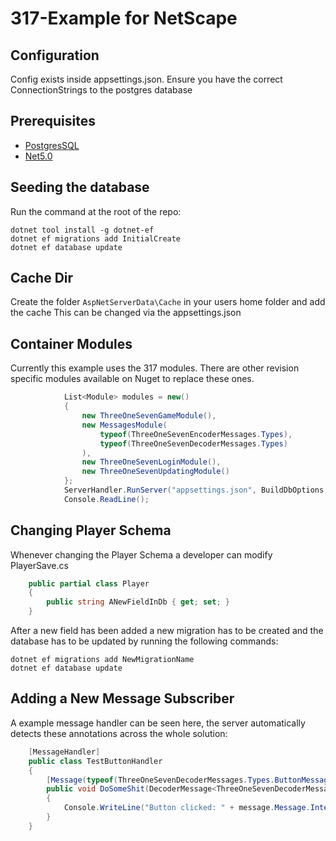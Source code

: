 # 317-Example for NetScape

## Configuration
Config exists inside appsettings.json. Ensure you have the correct ConnectionStrings to the postgres database

## Prerequisites
* [PostgresSQL](https://www.postgresql.org/download/)
* [Net5.0](https://dotnet.microsoft.com/download/dotnet/5.0)

## Seeding the database

Run the command at the root of the repo:
```
dotnet tool install -g dotnet-ef
dotnet ef migrations add InitialCreate
dotnet ef database update
```

## Cache Dir
Create the folder ```AspNetServerData\Cache``` in your users home folder and add the cache
This can be changed via the appsettings.json

## Container Modules
Currently this example uses the 317 modules. There are other revision specific modules available on Nuget to replace these ones.

```csharp
            List<Module> modules = new()
            {
                new ThreeOneSevenGameModule(),
                new MessagesModule(
                    typeof(ThreeOneSevenEncoderMessages.Types),
                    typeof(ThreeOneSevenDecoderMessages.Types)
                ),
                new ThreeOneSevenLoginModule(),
                new ThreeOneSevenUpdatingModule()
            };
            ServerHandler.RunServer("appsettings.json", BuildDbOptions, modules);
            Console.ReadLine();
```

## Changing Player Schema
Whenever changing the Player Schema a developer can modify PlayerSave.cs

```csharp
    public partial class Player
    {
        public string ANewFieldInDb { get; set; }
    }
```

After a new field has been added a new migration has to be created and the database has to be updated by running the following commands:
```
dotnet ef migrations add NewMigrationName
dotnet ef database update
```

## Adding a New Message Subscriber
A example message handler can be seen here, the server automatically detects these annotations across the whole solution:
```csharp
    [MessageHandler]
    public class TestButtonHandler
    {
        [Message(typeof(ThreeOneSevenDecoderMessages.Types.ButtonMessage))]
        public void DoSomeShit(DecoderMessage<ThreeOneSevenDecoderMessages.Types.ButtonMessage> message)
        {
            Console.WriteLine("Button clicked: " + message.Message.InterfaceId);
        }
    }
```
